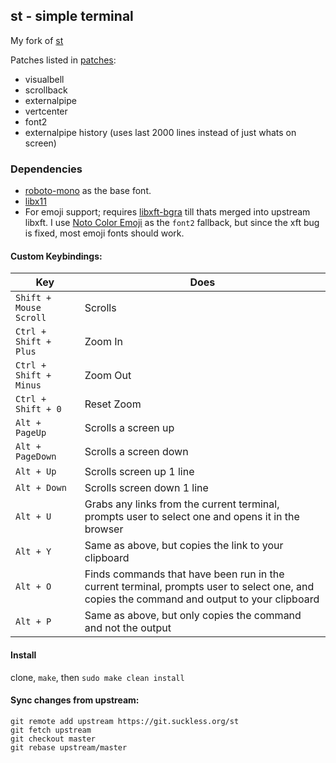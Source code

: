 ## st - simple terminal

My fork of [st](https://st.suckless.org/)

Patches listed in [patches](./patches):

* visualbell
* scrollback
* externalpipe
* vertcenter
* font2
* externalpipe history (uses last 2000 lines instead of just whats on screen)

### Dependencies

* [roboto-mono](https://www.archlinux.org/packages/community/any/ttf-roboto-mono/) as the base font.
* [libx11](https://www.archlinux.org/packages/extra/x86_64/libx11/)
* For emoji support; requires [libxft-bgra](https://aur.archlinux.org/packages/libxft-bgra/) till thats merged into upstream libxft. I use [Noto Color Emoji](https://www.archlinux.org/packages/extra/any/noto-fonts-emoji/) as the `font2` fallback, but since the xft bug is fixed, most emoji fonts should work.

#### Custom Keybindings:

Key | Does
--- | ---
`Shift + Mouse Scroll` | Scrolls
`Ctrl + Shift + Plus` | Zoom In
`Ctrl + Shift + Minus` | Zoom Out
`Ctrl + Shift + 0` | Reset Zoom
`Alt + PageUp` | Scrolls a screen up
`Alt + PageDown` | Scrolls a screen down
`Alt + Up` | Scrolls screen up 1 line
`Alt + Down` | Scrolls screen down 1 line
`Alt + U` | Grabs any links from the current terminal, prompts user to select one and opens it in the browser
`Alt + Y` | Same as above, but copies the link to your clipboard
`Alt + O` | Finds commands that have been run in the current terminal, prompts user to select one, and copies the command and output to your clipboard
`Alt + P` | Same as above, but only copies the command and not the output

#### Install

clone, `make`, then `sudo make clean install`

#### Sync changes from upstream:

```
git remote add upstream https://git.suckless.org/st
git fetch upstream
git checkout master
git rebase upstream/master
```
